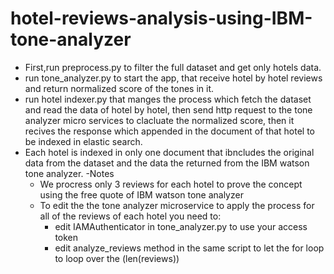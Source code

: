 # hotel-reviews-analysis-using-IBM-tone-analyzer
- First,run preprocess.py to filter the full dataset and get only hotels data.
- run tone_analyzer.py to start the app, that receive hotel by hotel reviews and return normalized score of the tones in it. 
- run hotel indexer.py that manges the process which fetch the dataset and read the data of hotel by hotel, then send http request to the tone analyzer micro services to clacluate the normalized score, then it recives the response which appended in the document of that hotel to be indexed in elastic search.
- Each hotel is indexed in only one document that ibncludes the original data from the dataset and the data the returned from the IBM watson tone analyzer.
-Notes
  - We procress only 3 reviews for each hotel to prove the concept using the free quote of IBM watson tone analyzer
  - To edit the the tone analyzer microservice to apply the process for all of the reviews of each hotel you need to:
      - edit IAMAuthenticator in tone_analyzer.py to use your access token
      - edit analyze_reviews method in the same script to let the for loop to loop over the (len(reviews))
      

